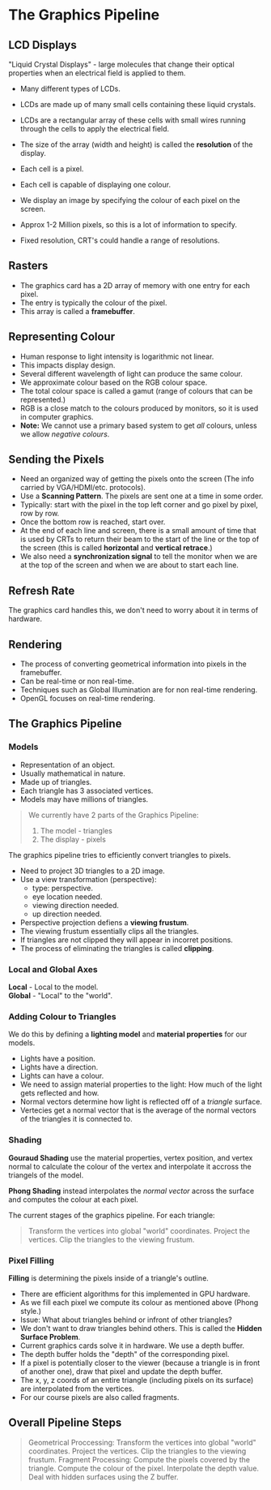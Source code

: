 # The Graphics Pipeline

## LCD Displays
"Liquid Crystal Displays" - large molecules that change their optical
properties when an electrical field is applied to them.
+ Many different types of LCDs.
+ LCDs are made up of many small cells containing these liquid crystals.
+ LCDs are a rectangular array of these cells with small wires running through
  the cells to apply the electrical field.
+ The size of the array (width and height) is called the **resolution** of the
  display.
+ Each cell is a pixel.

+ Each cell is capable of displaying one colour.
+ We display an image by specifying the colour of each pixel on the screen.
+ Approx 1-2 Million pixels, so this is a lot of information to specify.
+ Fixed resolution, CRT's could handle a range of resolutions.

## Rasters
+ The graphics card has a 2D array of memory with one entry for each pixel.
+ The entry is typically the colour of the pixel.
+ This array is called a **framebuffer**.

## Representing Colour
+ Human response to light intensity is logarithmic not linear.
+ This impacts display design.
+ Several different wavelength of light can produce the same colour.
+ We approximate colour based on the RGB colour space.
+ The total colour space is called a gamut (range of colours that can be
  represented.)
+ RGB is a close match to the colours produced by monitors, so it is used in
  computer graphics.
+ **Note:** We cannot use a primary based system to get _all_ colours, unless
  we allow _negative colours_.

## Sending the Pixels
+ Need an organized way of getting the pixels onto the screen (The info carried
  by VGA/HDMI/etc. protocols).
+ Use a **Scanning Pattern**. The pixels are sent one at a time in some order.
+ Typically: start with the pixel in the top left corner and go pixel by pixel,
  row by row.
+ Once the bottom row is reached, start over.
+ At the end of each line and screen, there is a small amount of time that is
  used by CRTs to return their beam to the start of the line or the top of the
  screen (this is called **horizontal** and **vertical retrace**.)
+ We also need a **synchronization signal** to tell the monitor when we are at
  the top of the screen and when we are about to start each line.

## Refresh Rate
The graphics card handles this, we don't need to worry about it in terms of
hardware.

## Rendering
+ The process of converting geometrical information into pixels in the
  framebuffer.
+ Can be real-time or non real-time.
+ Techniques such as Global Illumination are for non real-time rendering.
+ OpenGL focuses on real-time rendering.

## The Graphics Pipeline

### Models
+ Representation of an object.
+ Usually mathematical in nature.
+ Made up of triangles.
+ Each triangle has 3 associated vertices.
+ Models may have millions of triangles.

> We currently have 2 parts of the Graphics Pipeline:
> 1) The model - triangles
> 2) The display - pixels

The graphics pipeline tries to efficiently convert triangles to pixels.

+ Need to project 3D triangles to a 2D image.
+ Use a view transformation (perspective):
  * type: perspective.
  * eye location needed.
  * viewing direction needed.
  * up direction needed.
+ Perspective projection defiens a **viewing frustum**.
+ The viewing frustum essentially clips all the triangles.
+ If triangles are not clipped they will appear in incorret positions.
+ The process of eliminating the triangles is called **clipping**.

### Local and Global Axes

**Local** - Local to the model.  
**Global** - "Local" to the "world".

### Adding Colour to Triangles
We do this by defining a **lighting model** and **material properties** for our
models.

+ Lights have a position.
+ Lights have a direction.
+ Lights can have a colour.
+ We need to assign material properties to the light: How much of the light
  gets reflected and how.
+ Normal vectors determine how light is reflected off of a _triangle_ surface.
+ Vertecies get a normal vector that is the average of the normal vectors of
  the triangles it is connected to.

### Shading

**Gouraud Shading** use the material properties, vertex position, and vertex
normal to calculate the colour of the vertex and interpolate it accross the
triangels of the model.

**Phong Shading** instead interpolates the _normal vector_ across the surface
and computes the colour at each pixel.

The current stages of the graphics pipeline. For each triangle:
> Transform the vertices into global "world" coordinates.
> Project the vertices.
> Clip the triangles to the viewing frustum.

### Pixel Filling
**Filling** is determining the pixels inside of a triangle's outline.
+ There are efficient algorithms for this implemented in GPU hardware.
+ As we fill each pixel we compute its colour as mentioned above (Phong style.)
+ Issue: What about triangles behind or infront of other triangles?
+ We don't want to draw triangles behind others. This is called the **Hidden
  Surface Problem**.
+ Current graphics cards solve it in hardware. We use a depth buffer.
+ The depth buffer holds the "depth" of the corresponding pixel.
+ If a pixel is potentially closer to the viewer (because a triangle is in
  front of another one), draw that pixel and update the depth buffer.
+ The x, y, z coords of an entire triangle (including pixels on its surface)
  are interpolated from the vertices.
+ For our course pixels are also called fragments.

## Overall Pipeline Steps
> Geometrical Proccessing:
> Transform the vertices into global "world" coordinates.
> Project the vertices.
> Clip the triangles to the viewing frustum.
> Fragment Processing:
> Compute the pixels covered by the triangle.
> Compute the colour of the pixel.
> Interpolate the depth value.
> Deal with hidden surfaces using the Z buffer.
